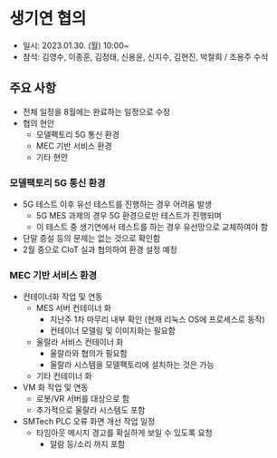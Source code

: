 # 생기연 협의
- 일시: 2023.01.30. (월) 10:00~
- 참석: 김영수, 이종훈, 김정태, 신용윤, 신지수, 김현진, 박철희 / 조용주 수석

## 주요 사항
- 전체 일정을 8월에는 완료하는 일정으로 수정
- 협의 현안
  - 모델팩토리 5G 통신 환경
  - MEC 기반 서비스 환경
  - 기타 현안

### 모델팩토리 5G 통신 환경
- 5G 테스트 이후 유선 테스트를 진행하는 경우 어려움 발생
  - 5G MES 과제의 경우 5G 환경으로만 테스트가 진행되며
  - 이 테스트 중 생기연에서 테스트를 하는 경우 유선망으로 교체하여야 함
- 단말 증설 등의 문제는 없는 것으로 확인함
- 2월 중으로 CIoT 실과 협의하여 환경 설정 예정

### MEC 기반 서비스 환경
- 컨테이너화 작업 및 연동
  - MES 서버 컨테이너 화
    - 지난주 1차 마무리 내부 확인 (현재 리눅스 OS에 프로세스로 동작)
    - 컨테이너 모델링 및 이미지화는 필요함
  - 울랄라 서비스 컨테이너 화
    - 울랄라와 협의가 필요함
    - 울랄라 시스템을 모델팩토리에 설치하는 것은 가능
  - 기타 컨테이너 화
- VM 화 작업 및 연동
  - 로봇/VR 서버를 대상으로 함
  - 추가적으로 울랄라 시스템도 포함
- SMTech PLC 오류 화면 개선 작업 일정
  - 타임아웃 메시지 경고를 확실하게 보일 수 있도록 요청
    - 알람 등/소리 까지 포함
